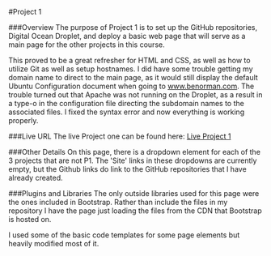 #Project 1

###Overview
The purpose of Project 1 is to set up the GitHub repositories, Digital Ocean Droplet, and deploy a basic web page that will serve as a main page for the other projects in this course.

This proved to be a great refresher for HTML and CSS, as well as how to utilize Git as well as setup hostnames.
I did have some trouble getting my domain name to direct to the main page, as it would still display the default Ubuntu Configuration document when going to www.benorman.com.
The trouble turned out that Apache was not running on the Droplet, as a result in a type-o in the configuration file directing the subdomain names to the associated files.
I fixed the syntax error and now everything is working properly.

###Live URL
The live Project one can be found here: 
[Live Project 1](http://p1.benorman.com)

###Other Details
On this page, there is a dropdown element for each of the 3 projects that are not P1.
The 'Site' links in these dropdowns are currently empty,
but the Github links do link to the GitHub repositories that I have already created.

###Plugins and Libraries
The only outside libraries used for this page were the ones included in Bootstrap.
Rather than include the files in my repository I have the page just loading the files from the CDN that Bootstrap is hosted on.

I used some of the basic code templates for some page elements but heavily modified most of it.
